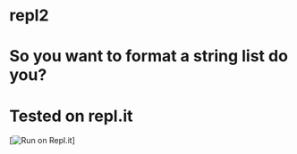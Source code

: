 # repl2

# So you want to format a string list do you?

# Tested on repl.it


[![Run on Repl.it](https://repl.it/badge/github/cascadia-dev/repl2)]
